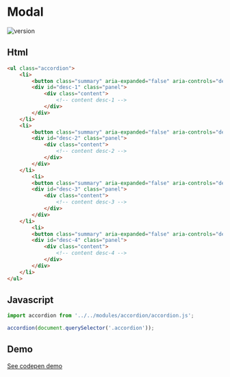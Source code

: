 # Modal

![version](https://img.shields.io/github/manifest-json/v/Natjo/accordion)


## Html
```html
<ul class="accordion">
	<li>
		<button class="summary" aria-expanded="false" aria-controls="desc-1">Lorem ipsum</button>
		<div id="desc-1" class="panel">
			<div class="content">
                <!-- content desc-1 --> 
			</div>
		</div>
	</li>
	<li>
		<button class="summary" aria-expanded="false" aria-controls="desc-2">Lorem, ipsum.</button>
		<div id="desc-2" class="panel">
			<div class="content">
                <!-- content desc-2 --> 
			</div>
		</div>
	</li>
		<li>
		<button class="summary" aria-expanded="false" aria-controls="desc-3">Lorem</button>
		<div id="desc-3" class="panel">
			<div class="content">
                <!-- content desc-3 --> 
			</div>
		</div>
	</li>
		<li>
		<button class="summary" aria-expanded="false" aria-controls="desc-4">Ipsum</button>
		<div id="desc-4" class="panel">
			<div class="content">
                <!-- content desc-4 --> 
			</div>
		</div>
	</li>
</ul>
```
## Javascript
```javascript
import accordion from '../../modules/accordion/accordion.js';

accordion(document.querySelector('.accordion'));
```

## Demo

[See codepen demo](https://codepen.io/natjo/pen/JedeVm?editors=1011)
